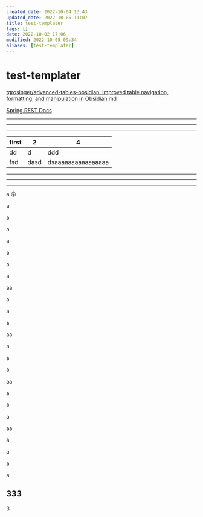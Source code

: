 ```yaml
---
created_date: 2022-10-04 13:43
updated_date: 2022-10-05 11:07
title: test-templater
tags: []
date: 2022-10-02 17:06
modified: 2022-10-05 09:34
aliases: [test-templater]
---
```


# test-templater

[tgrosinger/advanced-tables-obsidian: Improved table navigation, formatting, and manipulation in Obsidian.md](https://github.com/tgrosinger/advanced-tables-obsidian)

[Spring REST Docs](https://spring.io/projects/spring-restdocs#samples)

---
---
---

| first | 2    | 4                  |
| ----- | ---- | ------------------ |
| dd    | d    | ddd                |
| fsd   | dasd | dsaaaaaaaaaaaaaaaa | 

---
---
---

a 😜

a

a

a

a

a

a

a

aa

a

a

a

aa

a

a

a

aa

a

a

a

aa

a

a

a

a

## 333

3
